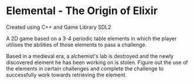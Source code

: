 # Elemental - The Origin of Elixir

Created using C++ and Game Library SDL2

A 2D game based on a 3-4 periodic table elements in which the player utilises the abilities of those elements to pass a challenge.

Based in a medieval era, a alchemist's lab is destroyed and the newly discovered element he has been working on is stolen. Figure out the use of the elements in certain challenges and complete the challenge to successfully work towards retrieving the element.
